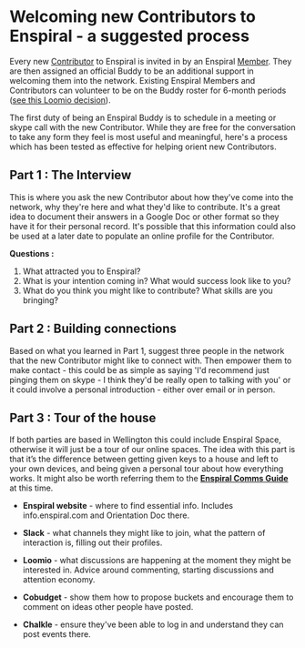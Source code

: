 # Welcoming new Contributors to Enspiral - a suggested process

Every new [Contributor](https://github.com/enspiral/agreements/blob/master/agreements/people.md#contributors) to Enspiral is invited in by an Enspiral [Member](https://github.com/enspiral/agreements/blob/master/agreements/people.md#members). They are then assigned an official Buddy to be an additional support in welcoming them into the network. Existing Enspiral Members and Contributors can volunteer to be on the Buddy roster for 6-month periods ([see this Loomio decision](https://www.loomio.org/d/UOR1h9Px/evolving-the-buddy-system-for-new-enspiral-contributors-who-wants-to-be-on-the-enspiral-welcoming-crew-)). 

The first duty of being an Enspiral Buddy is to schedule in a meeting or skype call with the new Contributor. While they are free for the conversation to take any form they feel is most useful and meaningful, here's a process which has been tested as effective for helping orient new Contributors.

## Part 1 : The Interview 
This is where you ask the new Contributor about how they've come into the network, why they're here and what they'd like to contribute. It's a great idea to document their answers in a Google Doc or other format so they have it for their personal record. It's possible that this information could also be used at a later date to populate an online profile for the Contributor.

**Questions :**

1. What attracted you to Enspiral?
2. What is your intention coming in? What would success look like to you?
3. What do you think you might like to contribute? What skills are you bringing?

## Part 2 : Building connections
Based on what you learned in Part 1, suggest three people in the network that the new Contributor might like to connect with. Then empower them to make contact - this could be as simple as saying 'I'd recommend just pinging them on skype - I think they'd be really open to talking with you' or it could involve a personal introduction - either over email or in person.

## Part 3 : Tour of the house
If both parties are based in Wellington this could include Enspiral Space, otherwise it will just be a tour of our online spaces. The idea with this part is that it’s the difference between getting given keys to a house and left to your own devices, and being given a personal tour about how everything works. It might also be worth referring them to the **[Enspiral Comms Guide](https://docs.google.com/document/d/1Kj-BI59dqKNK2b1CQ7ZBHcQgFQadh-jQlUxqRTLfQ-8/edit)** at this time.

* **Enspiral website** - where to find essential info. Includes info.enspiral.com and Orientation Doc there.

* **Slack** - what channels they might like to join, what the pattern of interaction is, filling out their profiles.

* **Loomio** - what discussions are happening at the moment they might be interested in. Advice around commenting, starting discussions and attention economy.

* **Cobudget** - show them how to propose buckets and encourage them to comment on ideas other people have posted.

* **Chalkle** - ensure they've been able to log in and understand they can post events there.


